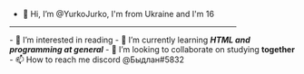 - 👋 Hi, I’m @YurkoJurko, I'm from Ukraine and I'm 16
<hr color="purple" width="400" size="6" noshade align="left"/>
- 👀 I’m interested in reading 
- 🌱 I’m currently learning <em><strong>HTML and programming at general</strong></em>
- 💞️ I’m looking to collaborate on studying <strong>together</strong>
- 📫 How to reach me discord @Быдлан#5832

<!---
YurkoJurko/YurkoJurko is a ✨ special ✨ repository because its `README.md` (this file) appears on your GitHub profile.
You can click the Preview link to take a look at your changes.
--->
